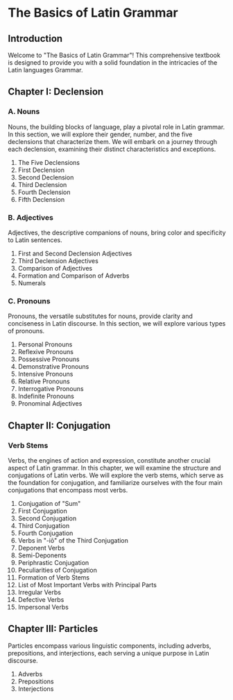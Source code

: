 # The Basics of Latin Grammar

## Introduction

Welcome to "The Basics of Latin Grammar"! This comprehensive textbook is designed to provide you with a solid foundation in the intricacies of the Latin languages Grammar.

## Chapter I: Declension

### A. Nouns

Nouns, the building blocks of language, play a pivotal role in Latin grammar. In this section, we will explore their gender, number, and the five declensions that characterize them. We will embark on a journey through each declension, examining their distinct characteristics and exceptions.

1. The Five Declensions
2. First Declension
3. Second Declension
4. Third Declension
5. Fourth Declension
6. Fifth Declension

### B. Adjectives

Adjectives, the descriptive companions of nouns, bring color and specificity to Latin sentences. 

1. First and Second Declension Adjectives
2. Third Declension Adjectives
3. Comparison of Adjectives
4. Formation and Comparison of Adverbs
5. Numerals

### C. Pronouns

Pronouns, the versatile substitutes for nouns, provide clarity and conciseness in Latin discourse. In this section, we will explore various types of pronouns.

1. Personal Pronouns
2. Reflexive Pronouns
3. Possessive Pronouns
4. Demonstrative Pronouns
5. Intensive Pronouns
6. Relative Pronouns
7. Interrogative Pronouns
8. Indefinite Pronouns
9. Pronominal Adjectives

## Chapter II: Conjugation

### Verb Stems

Verbs, the engines of action and expression, constitute another crucial aspect of Latin grammar. In this chapter, we will examine the structure and conjugations of Latin verbs. We will explore the verb stems, which serve as the foundation for conjugation, and familiarize ourselves with the four main conjugations that encompass most verbs.

1. Conjugation of "Sum"
2. First Conjugation
3. Second Conjugation
4. Third Conjugation
5. Fourth Conjugation
6. Verbs in "-iō" of the Third Conjugation
7. Deponent Verbs
8. Semi-Deponents
9. Periphrastic Conjugation
10. Peculiarities of Conjugation
11. Formation of Verb Stems
12. List of Most Important Verbs with Principal Parts
13. Irregular Verbs
14. Defective Verbs
15. Impersonal Verbs

## Chapter III: Particles

Particles encompass various linguistic components, including adverbs, prepositions, and interjections, each serving a unique purpose in Latin discourse.

1. Adverbs
2. Prepositions
3. Interjections
